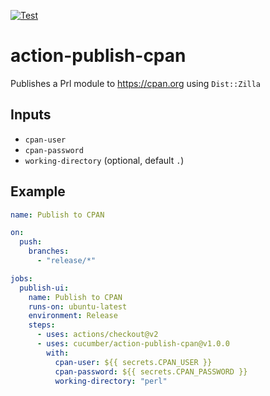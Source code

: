 [![Test](https://github.com/cucumber/action-publish-cpan/actions/workflows/test.yaml/badge.svg)](https://github.com/cucumber/action-publish-cpan/actions/workflows/test.yaml)

# action-publish-cpan

Publishes a Prl module to https://cpan.org using `Dist::Zilla`

## Inputs

* `cpan-user`
* `cpan-password`
* `working-directory` (optional, default `.`)

## Example

```yaml
name: Publish to CPAN

on:
  push:
    branches:
      - "release/*"

jobs:
  publish-ui:
    name: Publish to CPAN
    runs-on: ubuntu-latest
    environment: Release
    steps:
      - uses: actions/checkout@v2
      - uses: cucumber/action-publish-cpan@v1.0.0
        with:
          cpan-user: ${{ secrets.CPAN_USER }}
          cpan-password: ${{ secrets.CPAN_PASSWORD }}
          working-directory: "perl"
```
